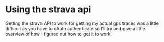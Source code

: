 # Using the strava api

Getting the strava API to work for getting my actual gps traces was a little difficult as you have to oAuth authenticate so I'll try and give a little overview of how I figured out how to get it to work.
